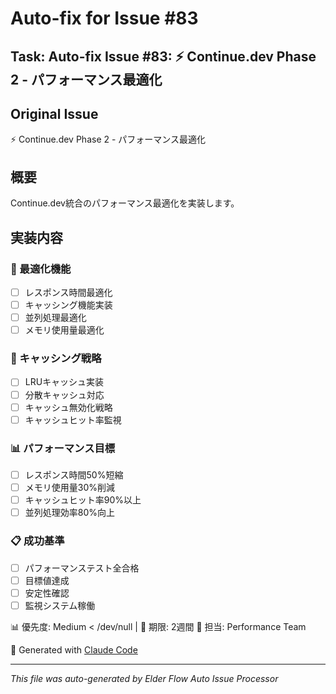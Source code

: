 # Auto-fix for Issue #83

## Task: Auto-fix Issue #83: ⚡ Continue.dev Phase 2 - パフォーマンス最適化

## Original Issue
⚡ Continue.dev Phase 2 - パフォーマンス最適化

## 概要
Continue.dev統合のパフォーマンス最適化を実装します。

## 実装内容
### 🔧 最適化機能
- [ ] レスポンス時間最適化
- [ ] キャッシング機能実装
- [ ] 並列処理最適化
- [ ] メモリ使用量最適化

### 🎯 キャッシング戦略
- [ ] LRUキャッシュ実装
- [ ] 分散キャッシュ対応
- [ ] キャッシュ無効化戦略
- [ ] キャッシュヒット率監視

### 📊 パフォーマンス目標
- [ ] レスポンス時間50%短縮
- [ ] メモリ使用量30%削減
- [ ] キャッシュヒット率90%以上
- [ ] 並列処理効率80%向上

### 📋 成功基準
- [ ] パフォーマンステスト全合格
- [ ] 目標値達成
- [ ] 安定性確認
- [ ] 監視システム稼働

📊 優先度: Medium  < /dev/null |  📅 期限: 2週間
🔧 担当: Performance Team

🤖 Generated with [Claude Code](https://claude.ai/code)

---
*This file was auto-generated by Elder Flow Auto Issue Processor*
